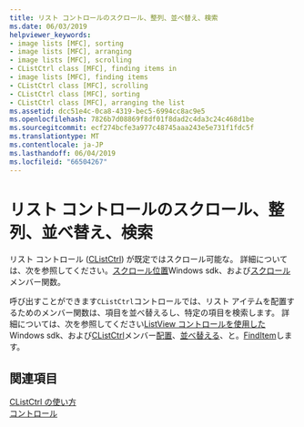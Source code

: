 ```yaml
---
title: リスト コントロールのスクロール、整列、並べ替え、検索
ms.date: 06/03/2019
helpviewer_keywords:
- image lists [MFC], sorting
- image lists [MFC], arranging
- image lists [MFC], scrolling
- CListCtrl class [MFC], finding items in
- image lists [MFC], finding items
- CListCtrl class [MFC], scrolling
- CListCtrl class [MFC], sorting
- CListCtrl class [MFC], arranging the list
ms.assetid: dcc51e4c-0ca8-4319-bec5-6994cc8ac9e5
ms.openlocfilehash: 7826b7d08869f8df01f8dad2c4da3c24c468d1be
ms.sourcegitcommit: ecf274bcfe3a977c48745aaa243e5e731f1fdc5f
ms.translationtype: MT
ms.contentlocale: ja-JP
ms.lasthandoff: 06/04/2019
ms.locfileid: "66504267"
---
```

# <a name="scrolling-arranging-sorting-and-finding-in-list-controls"></a>リスト コントロールのスクロール、整列、並べ替え、検索

リスト コントロール ([CListCtrl](../mfc/reference/clistctrl-class.md)) が既定ではスクロール可能な。 詳細については、次を参照してください。[スクロール位置](/windows/desktop/Controls/using-list-view-controls)Windows sdk、および[スクロール](../mfc/reference/clistctrl-class.md#scroll)メンバー関数。

呼び出すことができます`CListCtrl`コントロールでは、リスト アイテムを配置するためのメンバー関数は、項目を並べ替えるし、特定の項目を検索します。 詳細については、次を参照してください[ListView コントロールを使用した](/windows/desktop/Controls/using-list-view-controls)Windows sdk、および[CListCtrl](../mfc/reference/clistctrl-class.md)メンバー[配置](../mfc/reference/clistctrl-class.md#arrange)、[並べ替える](../mfc/reference/clistctrl-class.md#sortitems)、と。[FindItem](../mfc/reference/clistctrl-class.md#finditem)します。

## <a name="see-also"></a>関連項目

[CListCtrl の使い方](../mfc/using-clistctrl.md)<br/>
[コントロール](../mfc/controls-mfc.md)
